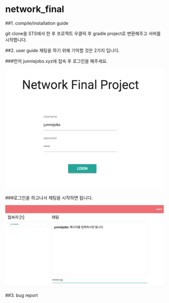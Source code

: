 # network_final

##1. compile/installation guide

git clone을 STS에서 한 후 프로젝트 우클릭 후 gradle project로 변환해주고 서버를 시작합니다.

##2. user guide
채팅을 하기 위해 기억할 것은 2가지 입니다.

###먼저 junniejobs.xyz에 접속 후 로그인을 해주세요.

![](https://github.com/Junnie-Jobs/ImageRepository/blob/master/network%20final/%EC%8A%A4%ED%81%AC%EB%A6%B0%EC%83%B7%202016-12-20%2000.09.03.png?raw=true)

###로그인을 하고나서 채팅을 시작하면 됩니다.

![](https://github.com/Junnie-Jobs/ImageRepository/blob/master/network%20final/%EC%8A%A4%ED%81%AC%EB%A6%B0%EC%83%B7%202016-12-20%2000.09.29.png?raw=true)

##3. bug report
